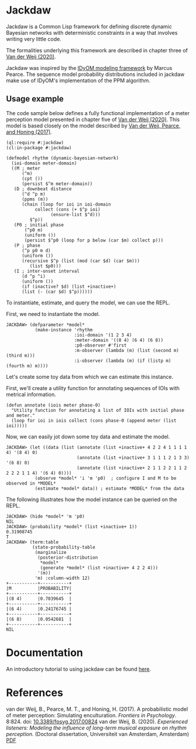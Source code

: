 # Jackdaw

Jackdaw is a Common Lisp framework for defining discrete dynamic Bayesian networks with deterministic constraints in a way that involves writing very little code.

The formalities underlying this framework are described in chapter three of [Van der Weij (2020)](#vdweij2020).

Jackdaw was inspired by the [IDyOM modeling framework](https://github.com/mtpearce/idyom) by Marcus Pearce. 
The sequence model probability distributions included in jackdaw make use of IDyOM's implementation of the PPM algorithm.

## Usage example

The code sample below defines a fully functional implementation of a meter perception model presented in chapter five of [Van der Weij (2020)](#vdweij2020).
This model is based closely on the model described by [Van der Weij, Pearce, and Honing (2017)](#vdweij2017).

```common-lisp
(ql:require #:jackdaw)
(cl:in-package #:jackdaw)

(defmodel rhythm (dynamic-bayesian-network)
  (ioi-domain meter-domain)
  ((M ; meter
      (^m)
      (cpt ())
      (persist $^m meter-domain))
   (D ; downbeat distance
      (^d ^p m)
      (ppms (m))
      (chain (loop for ioi in ioi-domain
		   collect (cons (+ $^p ioi)
				 (ensure-list $^d)))
	     $^p))
   (P0 ; initial phase
       (^p0 m)
       (uniform ())
       (persist $^p0 (loop for p below (car $m) collect p)))
   (P ; phase
      (^p p0 m d)
      (uniform ())
      (recursive $^p (list (mod (car $d) (car $m)))
		 (list $p0)))
   (I ; inter-onset interval
      (d ^p ^i)
      (uniform ())
      (if (inactive? $d) (list +inactive+)
	  (list (- (car $d) $^p))))))
```

To instantiate, estimate, and query the model, we can use the REPL.

First, we need to instantiate the model.

```common-lisp
JACKDAW> (defparameter *model*
           (make-instance 'rhythm
                          :ioi-domain '(1 2 3 4)
                          :meter-domain '((8 4) (6 4) (6 8))
                          :p0-observer #'first
                          :m-observer (lambda (m) (list (second m) (third m)))
                          :i-observer (lambda (m) (if (listp m) (fourth m) m))))
````

Let's create some toy data from which we can estimate this instance.

First, we'll create a utility function for annotating sequences of IOIs with metrical information.

```common-lisp
(defun annotate (iois meter phase-0)
  "Utility function for annotating a list of IOIs with initial phase and meter."
  (loop for ioi in iois collect (cons phase-0 (append meter (list ioi)))))
```

Now, we can easily jot down some toy data and estimate the model.

```common-lisp
JACKDAW> (let ((data (list (annotate (list +inactive+ 4 2 2 4 1 1 1 1 4) '(8 4) 0)
                           (annotate (list +inactive+ 3 1 1 1 2 1 3 3) '(6 8) 0)
                           (annotate (list +inactive+ 2 1 1 2 2 1 1 2 2 2 2 1 1 4) '(6 4) 0))))
           (observe *model* 'i 'm 'p0)  ; configure I and M to be observed in *MODEL*
           (estimate *model* data)) ; estimate *MODEL* from the data
```

The following illustrates how the model instance can be queried on the REPL.

```common-lisp
JACKDAW> (hide *model* 'm 'p0)
NIL
JACKDAW> (probability *model* (list +inactive+ 1))
0.31908745
T
JACKDAW> (term:table 
          (state-probability-table
           (marginalize 
            (posterior-distribution
             *model*
             (generate *model* (list +inactive+ 4 2 2 4)))
            '(m))
           'm) :column-width 12)
+-----------+-----------+
|M          |PROBABILITY|
+-----------+-----------+
|(8 4)      |0.7039645  |
+-----------+-----------+
|(6 4)      |0.24176745 |
+-----------+-----------+
|(6 8)      |0.0542681  |
+-----------+-----------+
NIL
```

# Documentation

An introductory tutorial to using jackdaw can be found [here](https://github.com/experiencedlisteners/jackdaw-tutorial).

# References

<a id="vdweij2017">van der Weij, B., Pearce, M. T., and Honing, H. (2017). A probabilistic model of meter perception: Simulating enculturation. *Frontiers in Psychology*. 8:824. doi: [10.3389/fpsyg.2017.00824](https://dx.doi.org/10.3389/fpsyg.2017.00824)
<a id="vdweij2017">van der Weij, B. (2020). *Experienced listeners: Modeling the influence of long-term musical exposure on rhythm perception.* (Doctoral dissertation, Universiteit van Amsterdam, Amsterdam) [PDF](https://hdl.handle.net/11245.1/dd3e25aa-6006-486e-afcf-c0692e0afacd)
